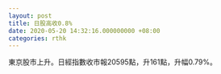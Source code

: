 ```yaml
---
layout: post
title: 日股高收0.8%
date: 2020-05-20 14:32:16.000000000 +08:00
categories: rthk
---
```


東京股市上升。日經指數收市報20595點，升161點，升幅0.79%。
